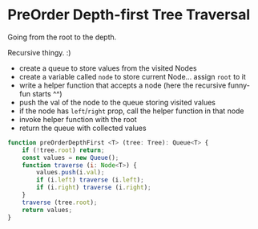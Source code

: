 # PreOrder Depth-first Tree Traversal
Going from the root to the depth.

Recursive thingy. :)

 - create a queue to store values from the visited Nodes
 - create a variable called `node` to store current Node... assign `root` to it
 - write a helper function that accepts a node (here the recursive funny-fun starts ^^)
  - push the val of the node to the queue storing visited values
  - if the node has `left`/`right` prop, call the helper function in that node
 - invoke helper function with the root
 - return the queue with collected values

``` javascript
function preOrderDepthFirst <T> (tree: Tree): Queue<T> {
    if (!tree.root) return;
    const values = new Queue();
    function traverse (i: Node<T>) {
        values.push(i.val);
        if (i.left) traverse (i.left);
        if (i.right) traverse (i.right);
    }
    traverse (tree.root);
    return values;
}
```